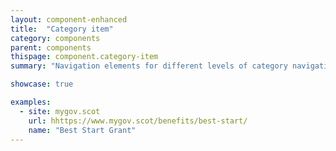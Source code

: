 ```yaml
---
layout: component-enhanced
title:  "Category item"
category: components
parent: components
thispage: component.category-item
summary: "Navigation elements for different levels of category navigation. Includes classes for layout of these elements in a list."

showcase: true

examples:
  - site: mygov.scot
    url: hhttps://www.mygov.scot/benefits/best-start/
    name: "Best Start Grant"
---
```

